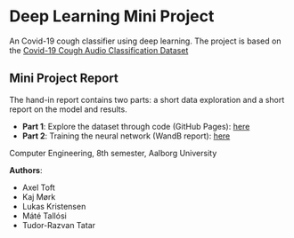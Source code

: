 # Deep Learning Mini Project

An Covid-19 cough classifier using deep learning. The project is based on the [Covid-19 Cough Audio Classification Dataset](https://www.kaggle.com/datasets/andrewmvd/covid19-cough-audio-classification)

## Mini Project Report

The hand-in report contains two parts: a short data exploration and a short report on the model and results.

- **Part 1**: Explore the dataset through code (GitHub Pages): [here](https://ce8-computereng.github.io/Deep-Learning-Mini-Project/hand-in/)
- **Part 2**: Training the neural network (WandB report): [here](https://wandb.ai/dl-miniproject/cough-classifier/reports/Deep-Learning-Mini-Project--VmlldzozOTQyNDcz)

Computer Engineering, 8th semester, Aalborg University

**Authors**:

- Axel Toft
- Kaj Mørk
- Lukas Kristensen
- Máté Tallósi
- Tudor-Razvan Tatar
